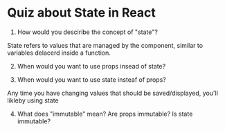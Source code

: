 # Quiz about State in React

1. How would you desciribe the concept of "state"?

State refers to values that are managed by the component, similar to variables delacerd inside a function. 

2. When would you want to use props insead of state?



3. When would you want to use state insteaf of props?

Any time you have changing values that should be saved/displayed, you'll likleby using state

4. What does "immutable" mean? Are props immutable? Is state immutable?